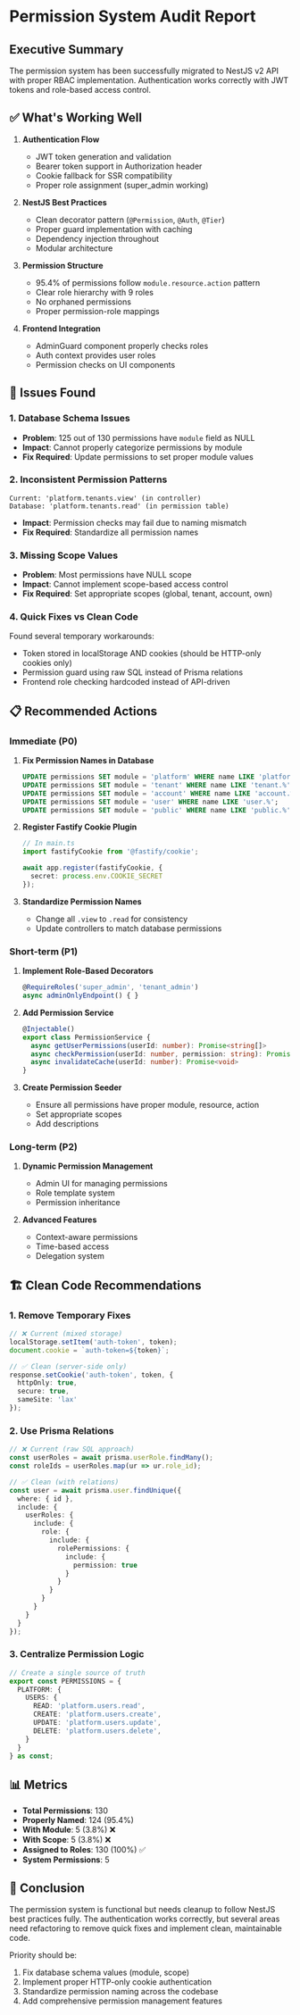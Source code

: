 # Permission System Audit Report

## Executive Summary

The permission system has been successfully migrated to NestJS v2 API with proper RBAC implementation. Authentication works correctly with JWT tokens and role-based access control.

## ✅ What's Working Well

1. **Authentication Flow**
   - JWT token generation and validation
   - Bearer token support in Authorization header
   - Cookie fallback for SSR compatibility
   - Proper role assignment (super_admin working)

2. **NestJS Best Practices**
   - Clean decorator pattern (`@Permission`, `@Auth`, `@Tier`)
   - Proper guard implementation with caching
   - Dependency injection throughout
   - Modular architecture

3. **Permission Structure**
   - 95.4% of permissions follow `module.resource.action` pattern
   - Clear role hierarchy with 9 roles
   - No orphaned permissions
   - Proper permission-role mappings

4. **Frontend Integration**
   - AdminGuard component properly checks roles
   - Auth context provides user roles
   - Permission checks on UI components

## 🔴 Issues Found

### 1. Database Schema Issues
- **Problem**: 125 out of 130 permissions have `module` field as NULL
- **Impact**: Cannot properly categorize permissions by module
- **Fix Required**: Update permissions to set proper module values

### 2. Inconsistent Permission Patterns
```
Current: 'platform.tenants.view' (in controller)
Database: 'platform.tenants.read' (in permission table)
```
- **Impact**: Permission checks may fail due to naming mismatch
- **Fix Required**: Standardize all permission names

### 3. Missing Scope Values
- **Problem**: Most permissions have NULL scope
- **Impact**: Cannot implement scope-based access control
- **Fix Required**: Set appropriate scopes (global, tenant, account, own)

### 4. Quick Fixes vs Clean Code
Found several temporary workarounds:
- Token stored in localStorage AND cookies (should be HTTP-only cookies only)
- Permission guard using raw SQL instead of Prisma relations
- Frontend role checking hardcoded instead of API-driven

## 📋 Recommended Actions

### Immediate (P0)
1. **Fix Permission Names in Database**
   ```sql
   UPDATE permissions SET module = 'platform' WHERE name LIKE 'platform.%';
   UPDATE permissions SET module = 'tenant' WHERE name LIKE 'tenant.%';
   UPDATE permissions SET module = 'account' WHERE name LIKE 'account.%';
   UPDATE permissions SET module = 'user' WHERE name LIKE 'user.%';
   UPDATE permissions SET module = 'public' WHERE name LIKE 'public.%';
   ```

2. **Register Fastify Cookie Plugin**
   ```typescript
   // In main.ts
   import fastifyCookie from '@fastify/cookie';
   
   await app.register(fastifyCookie, {
     secret: process.env.COOKIE_SECRET
   });
   ```

3. **Standardize Permission Names**
   - Change all `.view` to `.read` for consistency
   - Update controllers to match database permissions

### Short-term (P1)
1. **Implement Role-Based Decorators**
   ```typescript
   @RequireRoles('super_admin', 'tenant_admin')
   async adminOnlyEndpoint() { }
   ```

2. **Add Permission Service**
   ```typescript
   @Injectable()
   export class PermissionService {
     async getUserPermissions(userId: number): Promise<string[]>
     async checkPermission(userId: number, permission: string): Promise<boolean>
     async invalidateCache(userId: number): Promise<void>
   }
   ```

3. **Create Permission Seeder**
   - Ensure all permissions have proper module, resource, action
   - Set appropriate scopes
   - Add descriptions

### Long-term (P2)
1. **Dynamic Permission Management**
   - Admin UI for managing permissions
   - Role template system
   - Permission inheritance

2. **Advanced Features**
   - Context-aware permissions
   - Time-based access
   - Delegation system

## 🏗️ Clean Code Recommendations

### 1. Remove Temporary Fixes
```typescript
// ❌ Current (mixed storage)
localStorage.setItem('auth-token', token);
document.cookie = `auth-token=${token}`;

// ✅ Clean (server-side only)
response.setCookie('auth-token', token, {
  httpOnly: true,
  secure: true,
  sameSite: 'lax'
});
```

### 2. Use Prisma Relations
```typescript
// ❌ Current (raw SQL approach)
const userRoles = await prisma.userRole.findMany();
const roleIds = userRoles.map(ur => ur.role_id);

// ✅ Clean (with relations)
const user = await prisma.user.findUnique({
  where: { id },
  include: {
    userRoles: {
      include: {
        role: {
          include: {
            rolePermissions: {
              include: {
                permission: true
              }
            }
          }
        }
      }
    }
  }
});
```

### 3. Centralize Permission Logic
```typescript
// Create a single source of truth
export const PERMISSIONS = {
  PLATFORM: {
    USERS: {
      READ: 'platform.users.read',
      CREATE: 'platform.users.create',
      UPDATE: 'platform.users.update',
      DELETE: 'platform.users.delete',
    }
  }
} as const;
```

## 📊 Metrics

- **Total Permissions**: 130
- **Properly Named**: 124 (95.4%)
- **With Module**: 5 (3.8%) ❌
- **With Scope**: 5 (3.8%) ❌
- **Assigned to Roles**: 130 (100%) ✅
- **System Permissions**: 5

## 🎯 Conclusion

The permission system is functional but needs cleanup to follow NestJS best practices fully. The authentication works correctly, but several areas need refactoring to remove quick fixes and implement clean, maintainable code.

Priority should be:
1. Fix database schema values (module, scope)
2. Implement proper HTTP-only cookie authentication
3. Standardize permission naming across the codebase
4. Add comprehensive permission management features